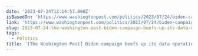 ```yaml
---
date: '2023-07-24T12:14:57.000Z'
isBasedOn: 'https://www.washingtonpost.com/politics/2023/07/24/biden-campaign-data-hires'
link: 'https://www.washingtonpost.com/politics/2023/07/24/biden-campaign-data-hires'
slug: 2023-07-24-the-washington-post-biden-campaign-beefs-up-its-data-operation
tags:
  - Politics
title: '[The Washington Post] Biden campaign beefs up its data operation'
---
```


